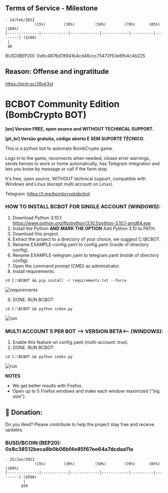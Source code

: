 ## Terms of Service - Milestone

``` 
- 14/Feb/2022
             (15%)        (30%)         (50%)        (70%)      (85%)     (100%)
[--------------|------------|-------------|------------|----------|---------] ($100)
 |
 $0
```
BUSD(BEP20): 0x6c4876d78941b4cd46ccc75472f53e6fb4c4b225

## Reason: Offense and ingratitude

https://prnt.sc/26vk3vt


# BCBOT Community Edition (BombCrypto BOT)
**[en] Version FREE, open source and WITHOUT TECHNICAL SUPPORT.**

**[pt_br] Versão gratuita, código aberto E SEM SUPORTE TÉCNICO.**

This is a python bot to automate BombCrypto game.

Logs in to the game, reconnects when needed, closes error warnings, sends heroes to work or home automatically, has Telegram integration and lets you know by message or call if the farm stop.

It's free, open source, WITHOUT technical support, compatible with Windows and Linux (except multi account on Linux).

Telegram: https://t.me/bombcryptobcbot

### HOW TO INSTALL BCBOT FOR SINGLE ACCOUNT (WINDOWS):

1) Download Python 3.10.1: https://www.python.org/ftp/python/3.10.1/python-3.10.1-amd64.exe
2) Install the Python **AND MARK THE OPTION** Add Python 3.10 to PATH.
3) Download this project.
4) Extract the project to a directory of your choice, we suggest C:\BCBOT.
5) Rename EXAMPLE-config.yaml to config.yaml (inside of directory config).
6) Rename EXAMPLE-telegram.yaml to telegram.yaml (inside of directory config).
7) Open the command prompt (CMD) as administrator.
8) Install requirements:

```
cd C:\BCBOT && pip install -r requirements.txt --force
```

![requirements](https://raw.githubusercontent.com/afkapp/bombcrypto-bcbot/main/images/readme/requirementswindows.png)


9) DONE. RUN BCBOT: 

```
cd C:\BCBOT && python index.py
```

![run](https://raw.githubusercontent.com/afkapp/bombcrypto-bcbot/main/images/readme/runbcbot-windows.png)

### MULTI ACCOUNT **5 PER BOT** --> VERSION BETA<-- (WINDOWS):

1) Enable this feature on config.yaml (multi-account: true).
2) DONE. RUN BCBOT:

```
cd C:\BCBOT && python index.py
```

![run](https://raw.githubusercontent.com/afkapp/bombcrypto-bcbot/main/images/readme/runbcbot-windows.png)

**NOTES**
- We get better results with Firefox.
- Open up to 5 Firefox windows and make each window maximized ("big size").

## 🎁 Donation:
Do you liked? Please contribute to help the project stay free and receive updates. 
### BUSD/BCOIN (BEP20): 0x8c38512beca8b0b06bf4e85f67ee64a7dcdaa11a

``` 
- 25/Jan/2022
             (15%)        (30%)         (50%)        (70%)      (85%)     (100%)
[--------------|------------|-------------|------------|----------|---------] ($500)
        |
       $50
```
